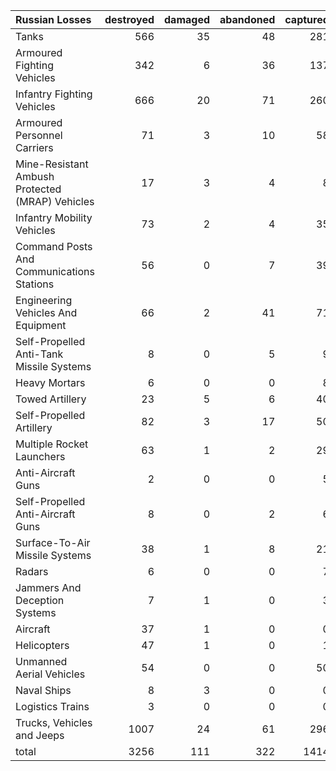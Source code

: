 | Russian Losses                                   |   destroyed |   damaged |   abandoned |   captured |   total |
|:-------------------------------------------------|------------:|----------:|------------:|-----------:|--------:|
| Tanks                                            |         566 |        35 |          48 |        281 |     930 |
| Armoured Fighting Vehicles                       |         342 |         6 |          36 |        137 |     521 |
| Infantry Fighting Vehicles                       |         666 |        20 |          71 |        260 |    1017 |
| Armoured Personnel Carriers                      |          71 |         3 |          10 |         58 |     142 |
| Mine-Resistant Ambush Protected  (MRAP) Vehicles |          17 |         3 |           4 |          8 |      32 |
| Infantry Mobility Vehicles                       |          73 |         2 |           4 |         35 |     114 |
| Command Posts And Communications Stations        |          56 |         0 |           7 |         39 |     102 |
| Engineering Vehicles And Equipment               |          66 |         2 |          41 |         71 |     180 |
| Self-Propelled Anti-Tank Missile Systems         |           8 |         0 |           5 |          9 |      22 |
| Heavy Mortars                                    |           6 |         0 |           0 |          8 |      14 |
| Towed Artillery                                  |          23 |         5 |           6 |         40 |      74 |
| Self-Propelled Artillery                         |          82 |         3 |          17 |         50 |     152 |
| Multiple Rocket Launchers                        |          63 |         1 |           2 |         29 |      95 |
| Anti-Aircraft Guns                               |           2 |         0 |           0 |          5 |       7 |
| Self-Propelled Anti-Aircraft Guns                |           8 |         0 |           2 |          6 |      16 |
| Surface-To-Air Missile Systems                   |          38 |         1 |           8 |         21 |      68 |
| Radars                                           |           6 |         0 |           0 |          7 |      13 |
| Jammers And Deception Systems                    |           7 |         1 |           0 |          3 |      11 |
| Aircraft                                         |          37 |         1 |           0 |          0 |      38 |
| Helicopters                                      |          47 |         1 |           0 |          1 |      49 |
| Unmanned Aerial Vehicles                         |          54 |         0 |           0 |         50 |     104 |
| Naval Ships                                      |           8 |         3 |           0 |          0 |      11 |
| Logistics Trains                                 |           3 |         0 |           0 |          0 |       3 |
| Trucks, Vehicles and Jeeps                       |        1007 |        24 |          61 |        296 |    1388 |
| total                                            |        3256 |       111 |         322 |       1414 |    5103 |